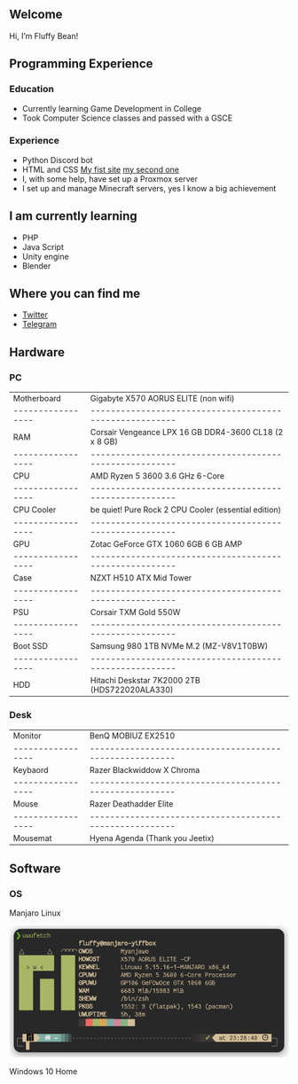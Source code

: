 Welcome
-------
Hi, I’m Fluffy Bean!

Programming Experience
-------
### Education
- Currently learning Game Development in College
- Took Computer Science classes and passed with a GSCE
### Experience
- Python Discord bot
- HTML and CSS
[My fist site](https://fluffy.1x.no)
[my second one](https://uwu.fluffybean.gay)
- I, with some help, have set up a Proxmox server
- I set up and manage Minecraft servers, yes I know a big achievement


I am currently learning
-------
- PHP
- Java Script
- Unity engine
- Blender

Where you can find me
-------
- [Twitter](https://twitter.com/fluffybeanUwU)
- [Telegram](https://t.me/Fluffy_Bean)

Hardware
-------
### PC
|                 |                                                       |
|-----------------|-------------------------------------------------------|
| Motherboard     | Gigabyte X570 AORUS ELITE (non wifi)                  |
|-----------------|-------------------------------------------------------|
| RAM             | Corsair Vengeance LPX 16 GB DDR4-3600 CL18 (2 x 8 GB) |
|-----------------|-------------------------------------------------------|
| CPU             | AMD Ryzen 5 3600 3.6 GHz 6-Core                       |
|-----------------|-------------------------------------------------------|
| CPU Cooler      | be quiet! Pure Rock 2 CPU Cooler (essential edition)  |
|-----------------|-------------------------------------------------------|
| GPU             | Zotac GeForce GTX 1060 6GB 6 GB AMP                   |
|-----------------|-------------------------------------------------------|
| Case            | NZXT H510 ATX Mid Tower                               |
|-----------------|-------------------------------------------------------|
| PSU             | Corsair TXM Gold 550W                                 |
|-----------------|-------------------------------------------------------|
| Boot SSD        | Samsung 980 1TB NVMe M.2 (MZ-V8V1T0BW)                |
|-----------------|-------------------------------------------------------|
| HDD             | Hitachi Deskstar 7K2000 2TB (HDS722020ALA330)         |

### Desk
|                 |                                                       |
|-----------------|-------------------------------------------------------|
| Monitor         | BenQ MOBIUZ EX2510                                    |
|-----------------|-------------------------------------------------------|
| Keybaord        | Razer Blackwiddow X Chroma                            |
|-----------------|-------------------------------------------------------|
| Mouse           | Razer Deathadder Elite                                |
|-----------------|-------------------------------------------------------|
| Mousemat        | Hyena Agenda (Thank you Jeetix)                       |

Software
-------

### OS
Manjaro Linux

![uwufetch](https://github.com/Fluffy-Bean/Fluffy-Bean/blob/main/uwufetch.png?raw=true)

Windows 10 Home


